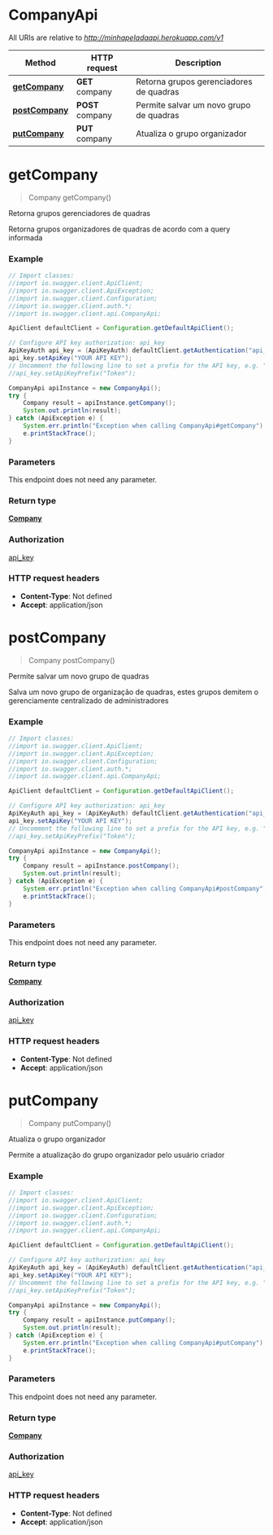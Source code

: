 # CompanyApi

All URIs are relative to *http://minhapeladaapi.herokuapp.com/v1*

Method | HTTP request | Description
------------- | ------------- | -------------
[**getCompany**](CompanyApi.md#getCompany) | **GET** company | Retorna grupos gerenciadores de quadras
[**postCompany**](CompanyApi.md#postCompany) | **POST** company | Permite salvar um novo grupo de quadras
[**putCompany**](CompanyApi.md#putCompany) | **PUT** company | Atualiza o grupo organizador


<a name="getCompany"></a>
# **getCompany**
> Company getCompany()

Retorna grupos gerenciadores de quadras

Retorna grupos organizadores de quadras de acordo com a query informada

### Example
```java
// Import classes:
//import io.swagger.client.ApiClient;
//import io.swagger.client.ApiException;
//import io.swagger.client.Configuration;
//import io.swagger.client.auth.*;
//import io.swagger.client.api.CompanyApi;

ApiClient defaultClient = Configuration.getDefaultApiClient();

// Configure API key authorization: api_key
ApiKeyAuth api_key = (ApiKeyAuth) defaultClient.getAuthentication("api_key");
api_key.setApiKey("YOUR API KEY");
// Uncomment the following line to set a prefix for the API key, e.g. "Token" (defaults to null)
//api_key.setApiKeyPrefix("Token");

CompanyApi apiInstance = new CompanyApi();
try {
    Company result = apiInstance.getCompany();
    System.out.println(result);
} catch (ApiException e) {
    System.err.println("Exception when calling CompanyApi#getCompany");
    e.printStackTrace();
}
```

### Parameters
This endpoint does not need any parameter.

### Return type

[**Company**](Company.md)

### Authorization

[api_key](../README.md#api_key)

### HTTP request headers

 - **Content-Type**: Not defined
 - **Accept**: application/json

<a name="postCompany"></a>
# **postCompany**
> Company postCompany()

Permite salvar um novo grupo de quadras

Salva um novo grupo de organização de quadras, estes grupos demitem o gerenciamente centralizado de administradores

### Example
```java
// Import classes:
//import io.swagger.client.ApiClient;
//import io.swagger.client.ApiException;
//import io.swagger.client.Configuration;
//import io.swagger.client.auth.*;
//import io.swagger.client.api.CompanyApi;

ApiClient defaultClient = Configuration.getDefaultApiClient();

// Configure API key authorization: api_key
ApiKeyAuth api_key = (ApiKeyAuth) defaultClient.getAuthentication("api_key");
api_key.setApiKey("YOUR API KEY");
// Uncomment the following line to set a prefix for the API key, e.g. "Token" (defaults to null)
//api_key.setApiKeyPrefix("Token");

CompanyApi apiInstance = new CompanyApi();
try {
    Company result = apiInstance.postCompany();
    System.out.println(result);
} catch (ApiException e) {
    System.err.println("Exception when calling CompanyApi#postCompany");
    e.printStackTrace();
}
```

### Parameters
This endpoint does not need any parameter.

### Return type

[**Company**](Company.md)

### Authorization

[api_key](../README.md#api_key)

### HTTP request headers

 - **Content-Type**: Not defined
 - **Accept**: application/json

<a name="putCompany"></a>
# **putCompany**
> Company putCompany()

Atualiza o grupo organizador

Permite a atualização do grupo organizador pelo usuário criador

### Example
```java
// Import classes:
//import io.swagger.client.ApiClient;
//import io.swagger.client.ApiException;
//import io.swagger.client.Configuration;
//import io.swagger.client.auth.*;
//import io.swagger.client.api.CompanyApi;

ApiClient defaultClient = Configuration.getDefaultApiClient();

// Configure API key authorization: api_key
ApiKeyAuth api_key = (ApiKeyAuth) defaultClient.getAuthentication("api_key");
api_key.setApiKey("YOUR API KEY");
// Uncomment the following line to set a prefix for the API key, e.g. "Token" (defaults to null)
//api_key.setApiKeyPrefix("Token");

CompanyApi apiInstance = new CompanyApi();
try {
    Company result = apiInstance.putCompany();
    System.out.println(result);
} catch (ApiException e) {
    System.err.println("Exception when calling CompanyApi#putCompany");
    e.printStackTrace();
}
```

### Parameters
This endpoint does not need any parameter.

### Return type

[**Company**](Company.md)

### Authorization

[api_key](../README.md#api_key)

### HTTP request headers

 - **Content-Type**: Not defined
 - **Accept**: application/json

